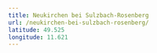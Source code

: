 ```yaml
---
title: Neukirchen bei Sulzbach-Rosenberg
url: /neukirchen-bei-sulzbach-rosenberg/
latitude: 49.525
longitude: 11.621
---
```

